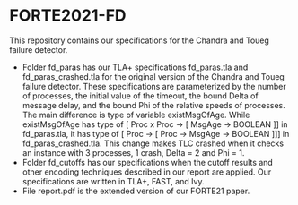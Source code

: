 # FORTE2021-FD

This repository contains our specifications for the Chandra and Toueg failure detector.
- Folder fd_paras has our TLA+ specifications fd_paras.tla and fd_paras_crashed.tla for the original version of the Chandra and Toueg failure detector. These specifications are parameterized by the number of processes, the initial value of the timeout, the bound Delta of message delay, and the bound Phi of the relative speeds of processes. The main difference is type of variable existMsgOfAge. While existMsgOfAge has type of [ Proc x Proc -> [ MsgAge -> BOOLEAN ]] in fd_paras.tla, it has type of [ Proc -> [ Proc ->  MsgAge -> BOOLEAN ]]] in fd_paras_crashed.tla. This change makes TLC crashed when it checks an instance with 3 processes, 1 crash, Delta = 2 and Phi = 1.
- Folder fd_cutoffs has our specifications when the cutoff results and other encoding techniques described in our report are applied. Our specifications are written in TLA+, FAST, and Ivy.
- File report.pdf is the extended version of our FORTE21 paper.
